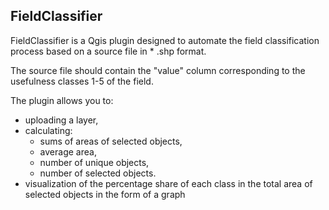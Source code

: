 ## FieldClassifier

FieldClassifier is a Qgis plugin designed to automate the field classification process based on a source file in * .shp format.

The source file should contain the "value" column corresponding to the usefulness classes 1-5 of the field.

The plugin allows you to:
- uploading a layer, 
- calculating:
    - sums of areas of selected objects, 
    - average area,
    - number of unique objects,
    - number of selected objects.
- visualization of the percentage share of each class in the total area of selected objects in the form of a graph